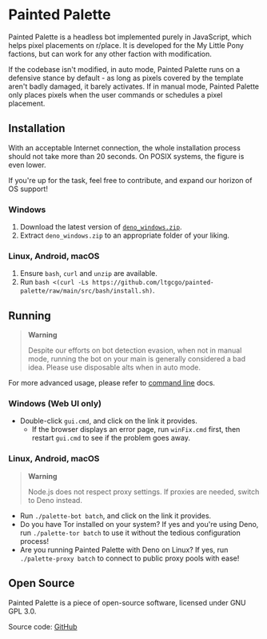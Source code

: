 # Painted Palette
Painted Palette is a headless bot implemented purely in JavaScript, which helps pixel placements on r/place. It is developed for the My Little Pony factions, but can work for any other faction with modification.

If the codebase isn't modified, in auto mode, Painted Palette runs on a defensive stance by default - as long as pixels covered by the template aren't badly damaged, it barely activates. If in manual mode, Painted Palette only places pixels when the user commands or schedules a pixel placement.

## Installation
With an acceptable Internet connection, the whole installation process should not take more than 20 seconds. On POSIX systems, the figure is even lower.

If you're up for the task, feel free to contribute, and expand our horizon of OS support!

### Windows
1. Download the latest version of [`deno_windows.zip`](https://github.com/ltgcgo/painted-palette/releases/latest/download/deno_windows.zip).
2. Extract `deno_windows.zip` to an appropriate folder of your liking.

### Linux, Android, macOS
1. Ensure `bash`, `curl` and `unzip` are available.
2. Run `bash <(curl -Ls https://github.com/ltgcgo/painted-palette/raw/main/src/bash/install.sh)`.

## Running
> **Warning**
> 
> Despite our efforts on bot detection evasion, when not in manual mode, running the bot on your main is generally considered a bad idea. Please use disposable alts when in auto mode.

For more advanced usage, please refer to [command line](cli.md) docs.

### Windows (Web UI only)
* Double-click `gui.cmd`, and click on the link it provides.
  * If the browser displays an error page, run `winFix.cmd` first, then restart `gui.cmd` to see if the problem goes away.

### Linux, Android, macOS
> **Warning**
> 
> Node.js does not respect proxy settings. If proxies are needed, switch to Deno instead.

* Run `./palette-bot batch`, and click on the link it provides.
* Do you have Tor installed on your system? If yes and you're using Deno, run `./palette-tor batch` to use it without the tedious configuration process!
* Are you running Painted Palette with Deno on Linux? If yes, run `./palette-proxy batch` to connect to public proxy pools with ease!

## Open Source
Painted Palette is a piece of open-source software, licensed under GNU GPL 3.0.

Source code: [GitHub](https://github.com/ltgcgo/painted-palette)
